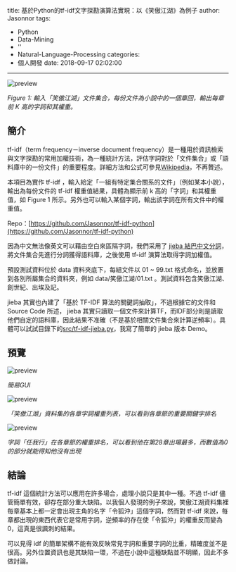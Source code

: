 title: 基於Python的tf-idf文字探勘演算法實現：以《笑傲江湖》為例子
author: Jasonnor
tags:
  - Python
  - Data-Mining
  - ''
  - Natural-Language-Processing
categories:
  - 個人開發
date: 2018-09-17 02:02:00
---
![preview](https://raw.githubusercontent.com/Jasonnor/tf-idf-python/master/demo/result01.png)

*Figure 1: 輸入「笑傲江湖」文件集合，每份文件為小說中的一個章回，輸出每章前 K 高的字詞和其權重。*

## 簡介

tf-idf（term frequency－inverse document frequency）是一種用於資訊檢索與文字探勘的常用加權技術，為一種統計方法，評估字詞對於「文件集合」或「語料庫中的一份文件」的重要程度。詳細方法和公式可參見[Wikipedia](https://zh.wikipedia.org/wiki/Tf-idf)，不再贅述。

本項目為實作 tf-idf ，輸入給定「一組有特定集合關系的文件」（例如某本小說），輸出為每份文件的 tf-idf 權重值結果，具體為顯示前 k 高的「字詞」和其權重值，如 Figure 1 所示。另外也可以輸入某個字詞，輸出該字詞在所有文件中的權重值。

Repo：[https://github.com/Jasonnor/tf-idf-python](https://github.com/Jasonnor/tf-idf-python)

<!-- more -->

<span hidden itemprop="image" itemscope itemtype="https://schema.org/ImageObject">
  <img src="https://raw.githubusercontent.com/Jasonnor/tf-idf-python/master/demo/result01.png"/>
  <meta itemprop="url" content="https://raw.githubusercontent.com/Jasonnor/tf-idf-python/master/demo/result01.png">
  <meta itemprop="width" content="60">
  <meta itemprop="height" content="60">
</span>

因為中文無法像英文可以藉由空白來區隔字詞，我們采用了 [jieba 結巴中文分詞](https://github.com/fxsjy/jieba)，將文件集合先進行分詞獲得語料庫，之後使用 tf-idf 演算法取得字詞加權值。

預設測試資料位於 data 資料夾底下，每組文件以 01 ~ 99.txt 格式命名，並放置到各別所屬集合的資料夾，例如 data/笑傲江湖/01.txt 。測試資料包含笑傲江湖、創世紀、出埃及記。

jieba 其實也內建了「基於 TF-IDF 算法的關鍵詞抽取」，不過根據它的文件和 Source Code 所述， jieba 其實只讀取一個文件來計算TF，而IDF部分則是讀取他們自定的語料庫，因此結果不准確（不是基於相關文件集合來計算逆頻率）。具體可以試試目錄下的[src/tf-idf-jieba.py](https://github.com/Jasonnor/tf-idf-python/blob/master/src/tf-idf-jieba.py)，我寫了簡單的 jieba 版本 Demo。

## 預覽

![preview](https://raw.githubusercontent.com/Jasonnor/tf-idf-python/master/demo/gui01.png)

*簡易GUI*

![preview](https://raw.githubusercontent.com/Jasonnor/tf-idf-python/master/demo/result02.png)

*「笑傲江湖」資料集的各章字詞權重列表，可以看到各章節的重要關鍵字排名*

![preview](https://raw.githubusercontent.com/Jasonnor/tf-idf-python/master/demo/result03.png)

*字詞「任我行」在各章節的權重排名，可以看到他在第28章出場最多，而數值為0的部分就能得知他沒有出現*

## 結論

 tf-idf 這個統計方法可以應用在許多場合，處理小說只是其中一種。不過 tf-idf 儘管簡單有效，卻存在部分重大缺陷。以我個人發現的例子來說，笑傲江湖資料集裡每章基本上都一定會出現主角的名字「令狐沖」這個字詞，然而對 tf-idf 來說，每章都出現的東西代表它是常用字詞，逆頻率的存在使「令狐沖」的權重反而變為 0，這真是很諷刺的結果。

可以見得 idf 的簡單架構不能有效反映常見字詞和重要字詞的比重，精確度並不是很高。另外位置資訊也是其缺陷一環，不過在小說中這種缺點並不明顯，因此不多做討論。
